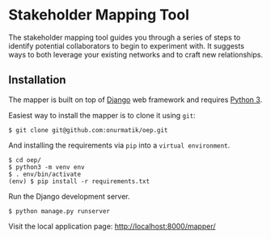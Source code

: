 # Stakeholder Mapping Tool

The stakeholder mapping tool guides you through a series of steps to identify potential collaborators to begin to experiment with. It suggests ways to both leverage your existing networks and to craft new relationships.

## Installation

The mapper is built on top of [Django](https://djangoproject.com) web framework and requires [Python 3](https://www.python.org/). 

Easiest way to install the mapper is to clone it using `git`:

```
$ git clone git@github.com:onurmatik/oep.git  
```

And installing the requirements via `pip` into a `virtual environment`. 

```
$ cd oep/  
$ python3 -m venv env  
$ . env/bin/activate  
(env) $ pip install -r requirements.txt
```

Run the Django development server.

```
$ python manage.py runserver
```

Visit the local application page: [http://localhost:8000/mapper/](http://localhost:8000/mapper/)
